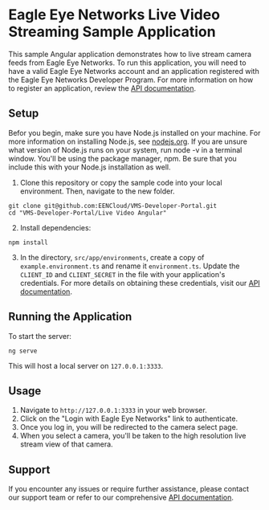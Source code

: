 # Eagle Eye Networks Live Video Streaming Sample Application

This sample Angular application demonstrates how to live stream camera feeds from Eagle Eye Networks. To run this application, you will need to have a valid Eagle Eye Networks account and an application registered with the Eagle Eye Networks Developer Program. For more information on how to register an application, review the [API documentation](https://developer.eagleeyenetworks.com/docs/getting-started).



## Setup
Befor you begin, make sure you have Node.js installed on your machine. For more information on installing Node.js, see [nodejs.org](https://nodejs.org/). If you are unsure what version of Node.js runs on your system, run node -v in a terminal window. You'll be using the package manager, npm. Be sure that you include this with your Node.js installation as well.

1. Clone this repository or copy the sample code into your local environment. Then, navigate to the new folder.

```
git clone git@github.com:EENCloud/VMS-Developer-Portal.git
cd "VMS-Developer-Portal/Live Video Angular"
```
   
2. Install dependencies:
```
npm install
```

3. In the directory, `src/app/environments`, create a copy of `example.environment.ts` and rename it `environment.ts`. Update the `CLIENT_ID` and `CLIENT_SECRET` in the file with your application's credentials. For more details on obtaining these credentials, visit our [API documentation](https://developer.eagleeyenetworks.com/docs/client-credentials).


## Running the Application

To start the server:
```
ng serve
```
This will host a local server on `127.0.0.1:3333`.

## Usage

1. Navigate to `http://127.0.0.1:3333` in your web browser.
2. Click on the "Login with Eagle Eye Networks" link to authenticate.
3. Once you log in, you will be redirected to the camera select page.
4. When you select a camera, you'll be taken to the high resolution live stream view of that camera.


## Support

If you encounter any issues or require further assistance, please contact our support team or refer to our comprehensive [API documentation](https://developer.eagleeyenetworks.com/reference/listcameras).
